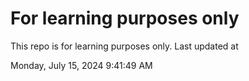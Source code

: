 # For learning purposes only
This repo is for learning purposes only.
Last updated at

Monday, July 15, 2024 9:41:49 AM

